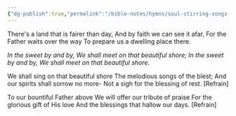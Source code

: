 ```yaml
---
{"dg-publish":true,"permalink":"/bible-notes/hymns/soul-stirring-songs-and-hymns/sweet-by-and-by/","title":"Sweet By and By","created":"","updated":""}
---
```



There's a land that is fairer than day,
And by faith we can see it afar,
For the Father waits over the way
To prepare us a dwelling place there.

*In the sweet by and by,
We shall meet on that beautiful shore;
In the sweet by and by,
We shall meet on that beautiful shore.*

We shall sing on that beautiful shore
The melodious songs of the blest;
And our spirits shall sorrow no more-
Not a sigh for the blessing of rest. [Refrain]

To our bountiful Father above
We will offer our tribute of praise
For the glorious gift of His love
And the blessings that hallow our days. [Refrain]